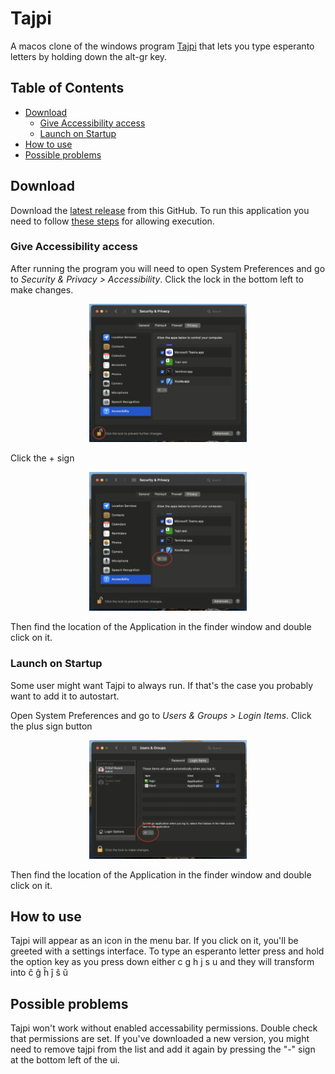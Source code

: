 # Tajpi
A macos clone of the windows program [Tajpi](http://www.zz9pza.net/tajpi/en/) that lets you type esperanto letters by holding down the alt-gr key.
## Table of Contents

* [Download](#download)
    * [Give Accessibility access](#give-accessibility-access)
    * [Launch on Startup](#launch-on-startup)
* [How to use](#how-to-use)
* [Possible problems](#possible-problems)
## Download
Download the [latest release](https://github.com/PumpedSardines/Tajpi/releases/tag/1.0.1) from this GitHub. To run this application you need to follow [these steps](https://support.apple.com/en-ph/guide/mac-help/mh40616/mac) for allowing execution. 
### Give Accessibility access
After running the program you will need to open System Preferences and go to *Security & Privacy > Accessibility*. Click the lock in the bottom left to make changes. 

<div align="center">
    <img src="lock.png" width="50%">
</div>

Click the + sign

<div align="center">
    <img src="plus.png" width="50%">
</div>

Then find the location of the Application in the finder window and double click on it.


### Launch on Startup
Some user might want Tajpi to always run. If that's the case you probably want to add it to autostart.

Open System Preferences and go to *Users & Groups > Login Items*. 
Click the plus sign button
<div align="center">
    <img src="user.png" width="50%">
</div>

Then find the location of the Application in the finder window and double click on it.


## How to use
Tajpi will appear as an icon in the menu bar. If you click on it, you'll be greeted with a settings interface. To type an esperanto letter press and hold the option key as you press down either c g h j s u and they will transform into ĉ ĝ ĥ ĵ ŝ ŭ
## Possible problems
Tajpi won't work without enabled accessability permissions. Double check that permissions are set. If you've downloaded a new version, you might need to remove tajpi from the list and add it again by pressing the "-" sign at the bottom left of the ui.
